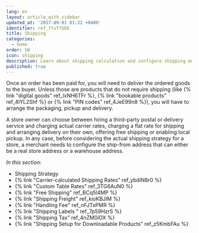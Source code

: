 ```yaml
---
lang: en
layout: article_with_sidebar
updated_at: '2017-09-01 01:22 +0400'
identifier: ref_7tvT7GEK
title: Shipping
categories:
  - home
order: 50
icon: shipping
description: Learn about shipping calculation and configure shipping methods for your store
published: true
---
```

Once an order has been paid for, you will need to deliver the ordered goods to the buyer. Unless those are products that do not require shipping (like {% link "digital goods" ref_lxNH6TFr %}, {% link "bookable products" ref_4IYL2Shf %} or {% link "PIN codes" ref_4JeE99n8 %}), you will have to arrange the packaging, pickup and delivery. 

A store owner can choose between hiring a third-party postal or delivery service and charging actual carrier rates, charging a flat rate for shipping and arranging delivery on their own, offering free shipping or enabling local pickup. In any case, before considering the actual shipping strategy for a store, a merchant needs to configure the ship-from address that can either be a real store address or a warehouse address.
     
_In this section:_

*   Shipping Strategy
*   {% link "Carrier-calculated Shipping Rates" ref_ybdiN8r0 %}
*   {% link "Custom Table Rates" ref_3TG6AuN0 %}
*   {% link "Free Shipping" ref_BCq5l4MP %}
*   {% link "Shipping Freight" ref_kioKBJIM %}
*   {% link "Handling Fee" ref_nFJTxPMR %}
*   {% link "Shipping Labels " ref_7p59HzrS %}
*   {% link "Shipping Tax" ref_4nZM0iOX %}
*   {% link "Shipping Setup for Downloadable Products" ref_z5KmbFAu %}
